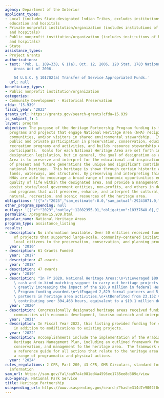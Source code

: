 ```yaml
---
agency: Department of the Interior
applicant_types:
- Local (includes State-designated lndian Tribes, excludes institutions of higher
  education and hospitals
- Private nonprofit institution/organization (includes institutions of higher education
  and hospitals)
- Public nonprofit institution/organization (includes institutions of higher education
  and hospitals)
- State
assistance_types:
- Project Grants
authorizations:
- text: 'Pub. L. 109–338, § 1(a), Oct. 12, 2006, 120 Stat. 1783 National Heritage
    Areas Act of 2006.

    54 U.S.C. § 101702(a) Transfer of Service Appropriated Funds.'
  url: null
beneficiary_types:
- Public nonprofit institution/organization
categories:
- Community Development - Historical Preservation
cfda: '15.939'
fiscal_year: '2023'
grants_url: https://grants.gov/search-grants?cfda=15.939
is_subpart_f: 1
layout: program
objective: The purpose of the Heritage Partnership Program funding is to carry out
  programs and projects that engage National Heritage Area (NHA) recipients, partners,
  communities, and/or visitors in shared environmental stewardship.  It promotes greater
  public and private participation in preservation, conservation, education, and outdoor
  recreation programs and activities, and builds resource stewardship ethics in is
  participants.  Goals for each National Heritage Area are set forth in each of their
  designation legislation, but in general, the goal of designation as a National Heritage
  Area is to preserve and interpret for the educational and inspirational benefit
  of present and future generations the unique and significant contributions to our
  national heritage.  This heritage is shown through certain historic and cultural
  lands, waterways, and structures. By preserving and interpreting this heritage,
  NHAs are able to encourage a broad range of economic opportunities enhancing the
  quality of life within the designated area, and provide a management framework to
  assist state/local government entities, non-profits, and others in developing policies
  and programs that will preserve, enhance, and interpret the cultural, historical,
  natural, recreation, and scenic resources of the heritage area.
obligations: '[{"x":"2023","sam_estimate":0.0,"sam_actual":29243071.0,"usa_spending_actual":29211630.86},{"x":"2024","sam_estimate":0.0,"sam_actual":29000000.0,"usa_spending_actual":28773331.47},{"x":"2025","sam_estimate":0.0,"sam_actual":20000000.0,"usa_spending_actual":0.0}]'
other_program_spending: null
outlays: '[{"x":"2023","outlay":12082355.91,"obligation":18337648.0},{"x":"2024","outlay":2876148.35,"obligation":17326111.0},{"x":"2025","outlay":0.0,"obligation":0.0}]'
permalink: /program/15.939.html
popular_name: National Heritage Areas
program_type: assistance_listing
results:
- description: No information available. Over 50 entities received funding for a variety
    of projects that supported large-scale, community-centered initiatives that connect
    local citizens to the preservation, conservation, and planning processes.
  year: '2016'
- description: 61 Grants Funded
  year: '2017'
- description: 47 awards
  year: '2018'
- description: 47 awards
  year: '2019'
- description: "In FY 2020, National Heritage Areas:\n•\tLeveraged $89.5 million in\
    \ cash and in-kind matching support to carry out heritage projects and programs,\
    \ greatly increasing the impact of the $20.9 million in federal Heritage Partnership\
    \ Program funding awarded.\n•\tEngaged 2,829 formal partners and 5,210 informal\
    \ partners in heritage area activities.\n•\tBenefited from 23,152 volunteers,\
    \ contributing over 394,463 hours, equivalent to a $10.1 million dollar value."
  year: '2020'
- description: Congressionally designated heritage areas received funding to assist
    communities with economic development, tourism outreach and interpretive programing.
  year: '2021'
- description: In Fiscal Year 2022, this listing provided funding for 42 new projects
    in addition to modifications to existing projects.
  year: '2022'
- description: Accomplishments include the implementation of the Arabia Mountain National
    Heritage Areas Management Plan, including an outlined framework for interpretation,
    conservation, and management fo the heritage area.  The framework constitutes
    a reference guide for all actions that relate to the heritage area and organizes
    a range of programmatic and physical actions.
  year: '2024'
rules_regulations: 2 CFR, Part 200, 43 CFR, OMB Circulars, standard forms, and program
  information
sam_url: https://sam.gov/fal/aa97a4c081ed4a4596ec1735ee8d389e/view
sub-agency: National Park Service
title: Heritage Partnership
usaspending_url: https://www.usaspending.gov/search/?hash=314d7e9002f0eba0b479cf21516668d8
---
```

